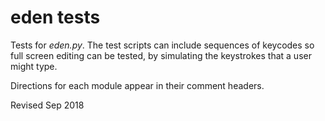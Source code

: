 
eden tests
==========

Tests for *eden.py*.  The test scripts can include sequences of keycodes
so full screen editing can be tested, by simulating the keystrokes that a 
user might type.

Directions for each module appear in their comment headers.

Revised Sep 2018

